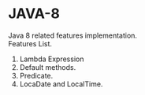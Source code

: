 # JAVA-8
Java 8 related features implementation.<br/>
Features List.<br/>
1) Lambda Expression<br/>
2) Default methods.<br/>
3) Predicate.<br/>
4) LocaDate and LocalTime.<br/>
